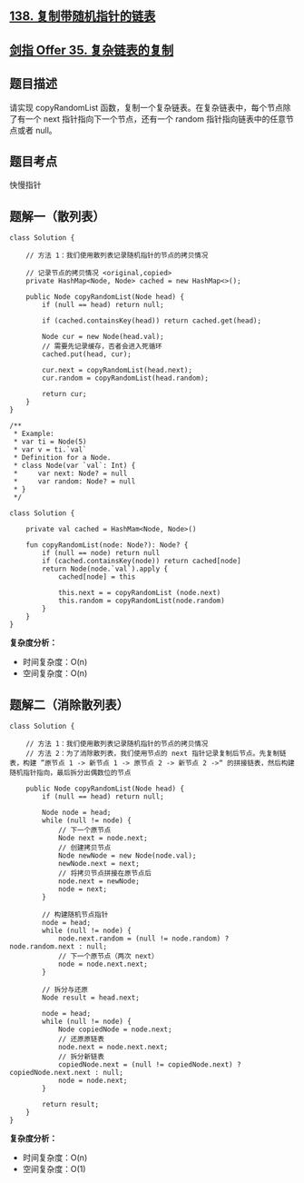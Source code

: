 ## [138. 复制带随机指针的链表](https://leetcode.cn/problems/copy-list-with-random-pointer/description/)
## [剑指 Offer 35. 复杂链表的复制](https://leetcode.cn/problems/fu-za-lian-biao-de-fu-zhi-lcof/description/)

## 题目描述

请实现 copyRandomList 函数，复制一个复杂链表。在复杂链表中，每个节点除了有一个 next 指针指向下一个节点，还有一个 random 指针指向链表中的任意节点或者 null。

## 题目考点

快慢指针

## 题解一（散列表）
 
```
class Solution {

    // 方法 1：我们使用散列表记录随机指针的节点的拷贝情况

    // 记录节点的拷贝情况 <original,copied>
    private HashMap<Node, Node> cached = new HashMap<>();

    public Node copyRandomList(Node head) {
        if (null == head) return null;

        if (cached.containsKey(head)) return cached.get(head);

        Node cur = new Node(head.val);
        // 需要先记录缓存，否者会进入死循环
        cached.put(head, cur);

        cur.next = copyRandomList(head.next);
        cur.random = copyRandomList(head.random);

        return cur;
    }
}
```

```
/**
 * Example:
 * var ti = Node(5)
 * var v = ti.`val`
 * Definition for a Node.
 * class Node(var `val`: Int) {
 *     var next: Node? = null
 *     var random: Node? = null
 * }
 */

class Solution {

    private val cached = HashMam<Node, Node>()

    fun copyRandomList(node: Node?): Node? {
        if (null == node) return null
        if (cached.containsKey(node)) return cached[node]
        return Node(node.`val`).apply {
            cached[node] = this

            this.next = = copyRandomList (node.next)
            this.random = copyRandomList(node.random)
        }
    }
}
```

**复杂度分析：**

- 时间复杂度：O(n)
- 空间复杂度：O(n)

## 题解二（消除散列表）

```
class Solution {

    // 方法 1：我们使用散列表记录随机指针的节点的拷贝情况
    // 方法 2：为了消除散列表，我们使用节点的 next 指针记录复制后节点。先复制链表，构建 ”原节点 1 -> 新节点 1 -> 原节点 2 -> 新节点 2 ->“ 的拼接链表，然后构建随机指针指向，最后拆分出偶数位的节点

    public Node copyRandomList(Node head) {
        if (null == head) return null;

        Node node = head;
        while (null != node) {
            // 下一个原节点
            Node next = node.next;
            // 创建拷贝节点
            Node newNode = new Node(node.val);
            newNode.next = next;
            // 将拷贝节点拼接在原节点后
            node.next = newNode;
            node = next;
        }

        // 构建随机节点指针
        node = head;
        while (null != node) {
            node.next.random = (null != node.random) ? node.random.next : null;
            // 下一个原节点（两次 next）
            node = node.next.next;
        }

        // 拆分与还原
        Node result = head.next;

        node = head;
        while (null != node) {
            Node copiedNode = node.next;
            // 还原原链表
            node.next = node.next.next;
            // 拆分新链表
            copiedNode.next = (null != copiedNode.next) ? copiedNode.next.next : null;
            node = node.next;
        }

        return result;
    }
}
```

**复杂度分析：**

- 时间复杂度：O(n)
- 空间复杂度：O(1)

